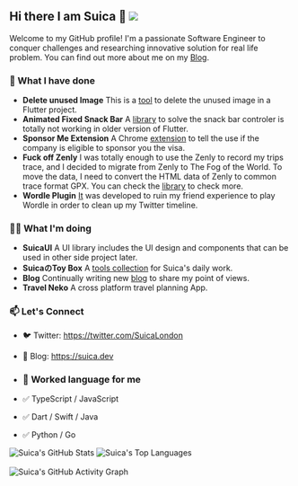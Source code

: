 ## Hi there I am Suica 👋 ![](https://visitor-badge.laobi.icu/badge?page_id=SuicaLondon.SuicaLondon)

Welcome to my GitHub profile! I'm a passionate Software Engineer to conquer challenges and researching innovative solution for real life problem. You can find out more about me on my [Blog](https://suica.dev).

### 💼 What I have done 

- **Delete unused Image** This is a [tool](https://pub.dev/packages/delete_unused_image) to delete the unused image in a Flutter project.
- **Animated Fixed Snack Bar** A [library](https://pub.dev/packages/animated_fixed_snack_bar) to solve the snack bar controler is totally not working in older version of Flutter.
- **Sponsor Me Extension** A Chrome [extension](https://github.com/SuicaLondon/sponsor-me) to tell the use if the company is eligible to sponsor you the visa.
- **Fuck off Zenly** I was totally enough to use the Zenly to record my trips trace, and I decided to migrate from Zenly to The Fog of the World. To move the data, I need to convert the HTML data of Zenly to common trace format GPX. You can check the [library](https://github.com/SuicaLondon/FuckoffZenly) to check more.
- **Wordle Plugin** [It](https://github.com/SuicaLondon/WordlePluginChrome) was developed to ruin my friend experience to play Wordle in order to clean up my Twitter timeline.
  
### 👨‍💻 What I'm doing

- **SuicaUI** A UI library includes the UI design and components that can be used in other side project later.
- **SuicaのToy Box** A [tools collection](https://suica-no-toy-box.vercel.app/) for Suica's daily work.
- **Blog** Continually writing new [blog](https://suica.dev/blogs) to share my point of views.
- **Travel Neko** A cross platform travel planning App.

### 📫 Let's Connect

- 🐦 Twitter: https://twitter.com/SuicaLondon
- 📖 Blog: https://suica.dev

- ### 📖 Worked language for me

- ✅ TypeScript / JavaScript
- ✅ Dart / Swift / Java
- ✅ Python / Go

<div>
  <img 
    src="https://github-readme-stats-neon-three-53.vercel.app/api?username=SuicaLondon&show_icons=true&theme=dark&show_owner=true" 
    alt="Suica's GitHub Stats" 
  />
  <img 
    src="https://github-readme-stats-neon-three-53.vercel.app/api/top-langs/?username=SuicaLondon&layout=compact&theme=dark&show_owner=true" 
    alt="Suica's Top Languages" 
  />
</div>

<br/>

<div>
  <img 
    src="https://github-readme-activity-graph-ochre-omega.vercel.app/graph?username=SuicaLondon&theme=dracula" 
    alt="Suica's GitHub Activity Graph" 
  />
</div>

